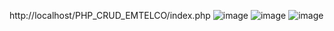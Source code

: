 http://localhost/PHP_CRUD_EMTELCO/index.php
![image](https://github.com/user-attachments/assets/608e0855-e809-4cb0-901c-e0938c586a12)
![image](https://github.com/user-attachments/assets/925d0742-3f78-42f1-8777-9dd02584a336)
![image](https://github.com/user-attachments/assets/922f2d32-125f-4907-ac21-82c65ffaadde)
